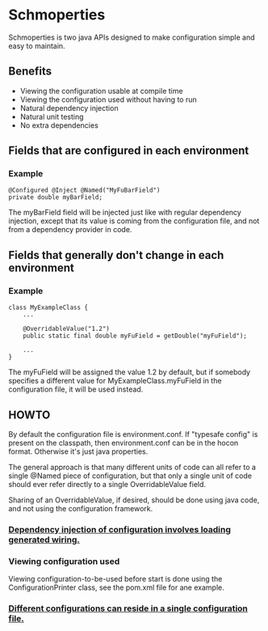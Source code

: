 # Schmoperties
Schmoperties is two java APIs designed to make configuration simple and easy to maintain.

## Benefits
* Viewing the configuration usable at compile time
* Viewing the configuration used without having to run
* Natural dependency injection
* Natural unit testing
* No extra dependencies

## Fields that are configured in each environment
### Example
	@Configured @Inject @Named("MyFuBarField")
	private double myBarField;

The myBarField field will be injected just like with regular dependency injection,
except that its value is coming from the configuration file,
and not from a dependency provider in code.

## Fields that generally don't change in each environment
### Example
	class MyExampleClass {
		...
	
		@OverridableValue("1.2")
		public static final double myFuField = getDouble("myFuField");
	
		...
	}

The myFuField will be assigned the value 1.2 by default,
but if somebody specifies a different value for MyExampleClass.myFuField in the configuration file,
it will be used instead.

## HOWTO

By default the configuration file is environment.conf. If "typesafe config" is present on the classpath,
then environment.conf can be in the hocon format. Otherwise it's just java properties.

The general approach is that many different units of code can all refer to a single @Named piece of configuration,
but that only a single unit of code should ever refer directly to a single OverridableValue field.

Sharing of an OverridableValue, if desired, should be done using java code, and not using the configuration framework.

### [Dependency injection of configuration involves loading generated wiring.](doc/DependencyInjection.md)

### Viewing configuration used

Viewing configuration-to-be-used before start is done using the ConfigurationPrinter class,
see the pom.xml file for ane example.

### [Different configurations can reside in a single configuration file.](doc/Multiple.md)


